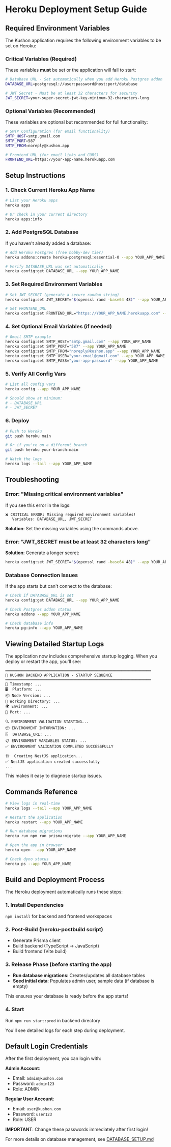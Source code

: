 # Heroku Deployment Setup Guide

## Required Environment Variables

The Kushon application requires the following environment variables to be set on Heroku:

### Critical Variables (Required)

These variables **must** be set or the application will fail to start:

```bash
# Database URL - Set automatically when you add Heroku Postgres addon
DATABASE_URL=postgresql://user:password@host:port/database

# JWT Secret - Must be at least 32 characters for security
JWT_SECRET=your-super-secret-jwt-key-minimum-32-characters-long
```

### Optional Variables (Recommended)

These variables are optional but recommended for full functionality:

```bash
# SMTP Configuration (for email functionality)
SMTP_HOST=smtp.gmail.com
SMTP_PORT=587
SMTP_FROM=noreply@kushon.app

# Frontend URL (for email links and CORS)
FRONTEND_URL=https://your-app-name.herokuapp.com
```

## Setup Instructions

### 1. Check Current Heroku App Name

```bash
# List your Heroku apps
heroku apps

# Or check in your current directory
heroku apps:info
```

### 2. Add PostgreSQL Database

If you haven't already added a database:

```bash
# Add Heroku Postgres (free hobby-dev tier)
heroku addons:create heroku-postgresql:essential-0 --app YOUR_APP_NAME

# Verify DATABASE_URL was set automatically
heroku config:get DATABASE_URL --app YOUR_APP_NAME
```

### 3. Set Required Environment Variables

```bash
# Set JWT_SECRET (generate a secure random string)
heroku config:set JWT_SECRET="$(openssl rand -base64 48)" --app YOUR_APP_NAME

# Set FRONTEND_URL
heroku config:set FRONTEND_URL="https://YOUR_APP_NAME.herokuapp.com" --app YOUR_APP_NAME
```

### 4. Set Optional Email Variables (if needed)

```bash
# Gmail SMTP example
heroku config:set SMTP_HOST="smtp.gmail.com" --app YOUR_APP_NAME
heroku config:set SMTP_PORT="587" --app YOUR_APP_NAME
heroku config:set SMTP_FROM="noreply@kushon.app" --app YOUR_APP_NAME
heroku config:set SMTP_USER="your-email@gmail.com" --app YOUR_APP_NAME
heroku config:set SMTP_PASS="your-app-password" --app YOUR_APP_NAME
```

### 5. Verify All Config Vars

```bash
# List all config vars
heroku config --app YOUR_APP_NAME

# Should show at minimum:
# - DATABASE_URL
# - JWT_SECRET
```

### 6. Deploy

```bash
# Push to Heroku
git push heroku main

# Or if you're on a different branch
git push heroku your-branch:main

# Watch the logs
heroku logs --tail --app YOUR_APP_NAME
```

## Troubleshooting

### Error: "Missing critical environment variables"

If you see this error in the logs:

```
❌ CRITICAL ERROR: Missing required environment variables!
   Variables: DATABASE_URL, JWT_SECRET
```

**Solution**: Set the missing variables using the commands above.

### Error: "JWT_SECRET must be at least 32 characters long"

**Solution**: Generate a longer secret:

```bash
heroku config:set JWT_SECRET="$(openssl rand -base64 48)" --app YOUR_APP_NAME
```

### Database Connection Issues

If the app starts but can't connect to the database:

```bash
# Check if DATABASE_URL is set
heroku config:get DATABASE_URL --app YOUR_APP_NAME

# Check Postgres addon status
heroku addons --app YOUR_APP_NAME

# Check database info
heroku pg:info --app YOUR_APP_NAME
```

## Viewing Detailed Startup Logs

The application now includes comprehensive startup logging. When you deploy or restart the app, you'll see:

```
════════════════════════════════════════════════════════════════
🚀 KUSHON BACKEND APPLICATION - STARTUP SEQUENCE
════════════════════════════════════════════════════════════════
📅 Timestamp: ...
🖥️  Platform: ...
📦 Node Version: ...
🔧 Working Directory: ...
🌍 Environment: ...
🚪 Port: ...

🔍 ENVIRONMENT VALIDATION STARTING...
📦 ENVIRONMENT INFORMATION: ...
🗄️  DATABASE_URL: ...
📋 ENVIRONMENT VARIABLES STATUS: ...
✅ ENVIRONMENT VALIDATION COMPLETED SUCCESSFULLY

🏗️  Creating NestJS application...
✅ NestJS application created successfully
...
```

This makes it easy to diagnose startup issues.

## Commands Reference

```bash
# View logs in real-time
heroku logs --tail --app YOUR_APP_NAME

# Restart the application
heroku restart --app YOUR_APP_NAME

# Run database migrations
heroku run npm run prisma:migrate --app YOUR_APP_NAME

# Open the app in browser
heroku open --app YOUR_APP_NAME

# Check dyno status
heroku ps --app YOUR_APP_NAME
```

## Build and Deployment Process

The Heroku deployment automatically runs these steps:

### 1. Install Dependencies
`npm install` for backend and frontend workspaces

### 2. Post-Build (heroku-postbuild script)
- Generate Prisma client
- Build backend (TypeScript → JavaScript)
- Build frontend (Vite build)

### 3. Release Phase (before starting the app)
- **Run database migrations**: Creates/updates all database tables
- **Seed initial data**: Populates admin user, sample data (if database is empty)

This ensures your database is ready before the app starts!

### 4. Start
Run `npm run start:prod` in backend directory

You'll see detailed logs for each step during deployment.

## Default Login Credentials

After the first deployment, you can login with:

**Admin Account**:
- Email: `admin@kushon.com`
- Password: `admin123`
- Role: ADMIN

**Regular User Account**:
- Email: `user@kushon.com`
- Password: `user123`
- Role: USER

**IMPORTANT**: Change these passwords immediately after first login!

For more details on database management, see [DATABASE_SETUP.md](DATABASE_SETUP.md)
